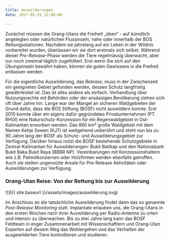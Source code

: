 ```yaml
---
title: Auswilderungen
date: 2017-05-31 12:00:00

---
```

Zunächst müssen die Orang-Utans die Freiheit „üben“ - auf künstlich angelegten oder natürlichen Flussinseln, nahe oder innerhalb der BOS Rettungsstationen. Nachdem sie jahrelang auf ein Leben in der Wildnis vorbereitet wurden, überlassen wir sie dort erstmals sich selbst. Während dieser _Pre-Release_-Phase werden die Tiere regelmässig überwacht, aber nur noch zweimal täglich zugefüttert. Erst wenn Sie sich auf den Übungsinseln bewährt haben, können sie guten Gewissens in die Freiheit entlassen werden.

Für die eigentliche Auswilderung, das _Release_, muss in der Zwischenzeit ein geeignetes Gebiet gefunden werden, dessen Schutz langfristig gewährleistet ist. Das ist alles andere als einfach. Verhandlung über Nutzungsrechte mit Behörden oder der ansässigen Bevölkerung ziehen sich oft über Jahre hin. Lange war der Mangel an sicheren Waldgebieten der Grund dafür, dass die BOS Stiftung (BOSF) nicht auswildern konnte. Erst 2010 konnte über ein eigens dafür gegründetes Privatunternehmen (PT. RHOI) eine Naturschutz-Konzession für ein Regenwaldgebiet in Ost-Kalimantan erworben werden. Das 860 km² große Waldgebiet mit dem Namen Kehje Sewen (KJ7) ist weitgehend unberührt und steht nun bis zu 90 Jahre lang der BOSF als Schutz- und Auswilderungsgebiet zur Verfügung. Darüber hinaus nutzt die BOSF bestehende Schutzgebiete in Zentral-Kalimantan für Auswilderungen: Bukit Batikap und den Nationalpark Bukit Baka Bukit Raya (BBBR NP). Vereinbarungen mit Konzessionshaltern wie z.B. Palmölkonzernen oder Holzfirmen werden ebenfalls getroffen. Auch sie stellen ungenutzte Areale für Pre-Release Aktivitäten oder Auswilderungen zur Verfügung.

### Orang-Utan Reise: Von der Rettung bis zur Auswilderung

<p class="graphic_svg" markdown="1">
![]({{ site.baseurl }}/assets/images/auswilderung.svg)
</p>

Im Anschluss an die tatsächliche Auswilderung findet dann das so genannte _Post-Release Monitoring_ statt. Implantate erlauben uns, die Orang-Utans in den ersten Wochen nach ihrer Auswilderung per Radio-Antenne zu orten und intensiv zu überwachen. Bis zu drei Jahre lang kann das BOSF Feldteam in enger Zusammenarbeit mit Wissenschaftlern und Orang-Utan Experten auf diesem Weg das Wohlergehen und das Verhalten der ausgewilderten Tiere kontrollieren und studieren.